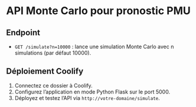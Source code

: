 # API Monte Carlo pour pronostic PMU

## Endpoint

- `GET /simulate?n=10000` : lance une simulation Monte Carlo avec n simulations (par défaut 10000).

## Déploiement Coolify

1. Connectez ce dossier à Coolify.
2. Configurez l’application en mode Python Flask sur le port 5000.
3. Déployez et testez l’API via `http://votre-domaine/simulate`.
